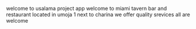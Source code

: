 welcome to usalama project app 
welcome to miami tavern bar and restaurant
located in umoja 1 next to charina
we offer quality srevices
all are welcome